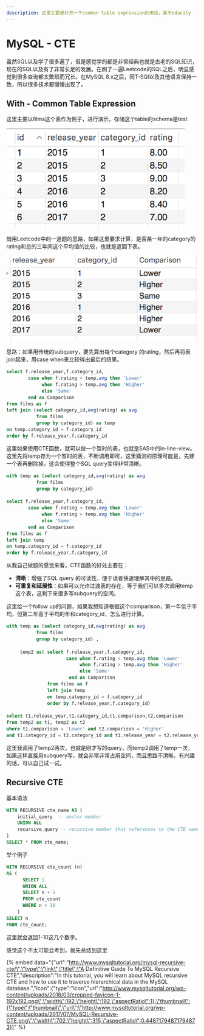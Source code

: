 ```yaml
---
description: 这里主要是补充一下common table expression的用法，基于Udacity - SQL for Data Analysis和其他的一些资源。
---
```


# MySQL - CTE

虽然SQL以及学了很多遍了，但是感觉学的都是非常经典也就是古老的SQL知识，现在的SQL以及有了非常长足的发展。在刷了一遍Leetcode的SQL之后，明显感觉到很多查询都太繁琐而冗长。在MySQL 8.x之后，同T-SQl以及其他语言保持一致，所以很多技术都慢慢出现了。

## With -  Common Table Expression

这里主要以films这个表作为例子，进行演示，存储这个table的schema是test

![](../.gitbook/assets/screen-shot-2018-08-08-at-7.33.11-pm.png)

借用Leetcode中的一道题的思路，如果这里要求计算，是否某一年的category的rating和总的三年间这个平均值的比较，也就是返回下表。

![](../.gitbook/assets/screen-shot-2018-08-08-at-7.45.47-pm.png)

思路：如果用传统的subquery，要先算出每个category 的rating，然后再将表join起来，用case when来比较得出最后的结果。

```sql
select f.release_year,f.category_id,
		case when f.rating < temp.avg then 'Lower'
			 when f.rating > temp.avg then 'Higher'
             else 'Same'
		end as Comparison
from films as f
left join (select category_id,avg(rating) as avg
		   from films
           group by category_id) as temp 
on temp.category_id = f.category_id
order by f.release_year,f.category_id
```

这里如果使用CTE函数，就可以做一个暂时的表，也就是SAS中的in-line-view。这里先将temp存为一个暂时的表，不断调用即可，这里猜测的原理可能是，先建一个表再删除掉，这会使得整个SQL query变得非常清晰。

```sql
with temp as (select category_id,avg(rating) as avg
		   from films
           group by category_id) 

select f.release_year,f.category_id,
		case when f.rating < temp.avg then 'Lower'
			 when f.rating > temp.avg then 'Higher'
             else 'Same'
		end as Comparison
from films as f
left join temp
on temp.category_id = f.category_id
order by f.release_year,f.category_id
```

从我自己做题的感觉来看，CTE函数的好处主要在：

* **清晰**：增强了SQL query 的可读性，便于读者快速理解其中的思路。
* **可重复和延展性**：如果可以允许过渡表的存在，等于我们可以多次调用temp这个表，这剩下来很多写subquery的空间。

这里给一个follow up的问题，如果我想知道根据这个comparison，第一年低于平均，但第二年高于平均的年和category\_id，怎么进行计算。

```sql
with temp as (select category_id,avg(rating) as avg
		   from films
           group by category_id) ,

     temp2 as( select f.release_year,f.category_id,
                      case when f.rating < temp.avg then 'Lower'
			               when f.rating > temp.avg then 'Higher'
                           else 'Same'
		               end as Comparison
               from films as f
               left join temp
               on temp.category_id = f.category_id
               order by f.release_year,f.category_id)

select t1.release_year,t1.category_id,t1.comparison,t2.comparison
from temp2 as t1, temp2 as t2
where t1.comparison = 'Lower' and t2.comparison = 'Higher'
and t1.category_id = t2.category_id and t1.release_year = t2.release_year -1
```

这里我调用了temp2两次，也就是刚才写的query，而temp2调用了temp一次，如果这样直接用subquery写，就会非常非常占用空间，而且思路不清晰。有兴趣的话，可以自己试一试。

## Recursive CTE

基本语法

```sql
WITH RECURSIVE cte_name AS (
    initial_query  -- anchor member
    UNION ALL
    recursive_query -- recursive member that references to the CTE name
)
SELECT * FROM cte_name;
```

举个例子

```sql
WITH RECURSIVE cte_count (n) 
AS (
      SELECT 1
      UNION ALL
      SELECT n + 1 
      FROM cte_count 
      WHERE n < 10
    )
SELECT n 
FROM cte_count;
```

这里就会返回1-10这几个数字。

感觉这个不太可能会考到，就先总结到这里

{% embed data="{\"url\":\"http://www.mysqltutorial.org/mysql-recursive-cte/\",\"type\":\"link\",\"title\":\"A Definitive Guide To MySQL Recursive CTE\",\"description\":\"In this tutorial, you will learn about MySQL recursive CTE and how to use it to traverse hierarchical data in the MySQL database.\",\"icon\":{\"type\":\"icon\",\"url\":\"http://www.mysqltutorial.org/wp-content/uploads/2018/03/cropped-favicon-1-192x192.png\",\"width\":192,\"height\":192,\"aspectRatio\":1},\"thumbnail\":{\"type\":\"thumbnail\",\"url\":\"http://www.mysqltutorial.org/wp-content/uploads/2017/07/MySQL-Recursive-CTE.png\",\"width\":702,\"height\":315,\"aspectRatio\":0.44871794871794873}}" %}

